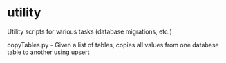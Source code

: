 # utility
Utility scripts for various tasks (database migrations, etc.)

copyTables.py - Given a list of tables, copies all values from one database table to another using upsert
